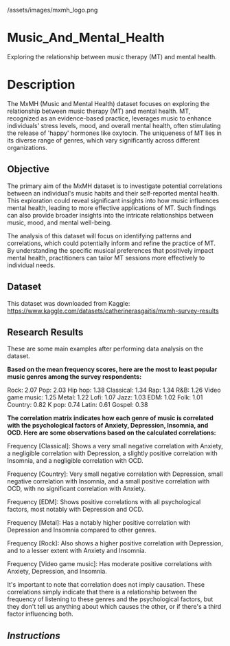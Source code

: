 /assets/images/mxmh_logo.png

# Music_And_Mental_Health
Exploring the relationship between music therapy (MT) and mental health.

# **Description**
  The MxMH (Music and Mental Health) dataset focuses on exploring the relationship between music therapy (MT) and mental health. MT, recognized as an evidence-based practice, leverages music to enhance individuals' stress levels, mood, and overall mental health, often stimulating the release of 'happy' hormones like oxytocin. The uniqueness of MT lies in its diverse range of genres, which vary significantly across different organizations.

## **Objective**
  The primary aim of the MxMH dataset is to investigate potential correlations between an individual's music habits and their self-reported mental health. This exploration could reveal significant insights into how music influences mental health, leading to more effective applications of MT. Such findings can also provide broader insights into the intricate relationships between music, mood, and mental well-being.

  The analysis of this dataset will focus on identifying patterns and correlations, which could potentially inform and refine the practice of MT. By understanding the specific musical preferences that positively impact mental health, practitioners can tailor MT sessions more effectively to individual needs.

## **Dataset**

This dataset was downloaded from Kaggle: https://www.kaggle.com/datasets/catherinerasgaitis/mxmh-survey-results
  
## **Research Results**

These are some main examples after performing data analysis on the dataset.

**Based on the mean frequency scores, here are the most to least popular music genres among the survey respondents:**

Rock: 2.07
Pop: 2.03
Hip hop: 1.38
Classical: 1.34
Rap: 1.34
R&B: 1.26
Video game music: 1.25
Metal: 1.22
Lofi: 1.07
Jazz: 1.03
EDM: 1.02
Folk: 1.01
Country: 0.82
K pop: 0.74
Latin: 0.61
Gospel: 0.38

**The correlation matrix indicates how each genre of music is correlated with the psychological factors of Anxiety, Depression, Insomnia, and OCD. Here are some observations based on the calculated correlations:**

Frequency [Classical]: Shows a very small negative correlation with Anxiety, a negligible correlation with Depression, a slightly positive correlation with Insomnia, and a negligible correlation with OCD.

Frequency [Country]: Very small negative correlation with Depression, small negative correlation with Insomnia, and a small positive correlation with OCD, with no significant correlation with Anxiety.

Frequency [EDM]: Shows positive correlations with all psychological factors, most notably with Depression and OCD.

Frequency [Metal]: Has a notably higher positive correlation with Depression and Insomnia compared to other genres.

Frequency [Rock]: Also shows a higher positive correlation with Depression, and to a lesser extent with Anxiety and Insomnia.

Frequency [Video game music]: Has moderate positive correlations with Anxiety, Depression, and Insomnia.

It's important to note that correlation does not imply causation. These correlations simply indicate that there is a relationship between the frequency of listening to these genres and the psychological factors, but they don't tell us anything about which causes the other, or if there's a third factor influencing both.


## *Instructions*


